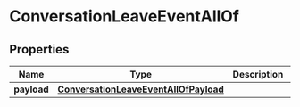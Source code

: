 

# ConversationLeaveEventAllOf

## Properties

Name | Type | Description | Notes
------------ | ------------- | ------------- | -------------
**payload** | [**ConversationLeaveEventAllOfPayload**](ConversationLeaveEventAllOfPayload.md) |  |  [optional]



